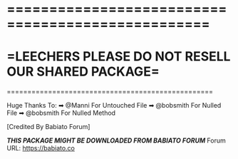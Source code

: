 ==================================================
==================================================
=LEECHERS PLEASE DO NOT RESELL OUR SHARED PACKAGE=
==================================================
==================================================

Huge Thanks To:
➡ @Manni For Untouched File
➡ @bobsmith For Nulled File
➡ @bobsmith For Nulled Method

[Credited By Babiato Forum]

***THIS PACKAGE MIGHT BE DOWNLOADED FROM BABIATO FORUM***
Forum URL: https://babiato.co
